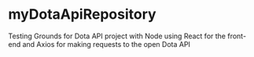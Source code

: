 # myDotaApiRepository
Testing Grounds for Dota API project with Node using React for the front-end and Axios for making requests to the open Dota API

